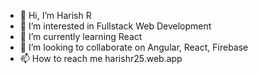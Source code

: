 - 👋 Hi, I’m Harish R
- 👀 I’m interested in Fullstack Web Development
- 🌱 I’m currently learning React
- 💞️ I’m looking to collaborate on Angular, React, Firebase
- 📫 How to reach me harishr25.web.app


